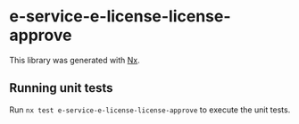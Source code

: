 # e-service-e-license-license-approve

This library was generated with [Nx](https://nx.dev).

## Running unit tests

Run `nx test e-service-e-license-license-approve` to execute the unit tests.
